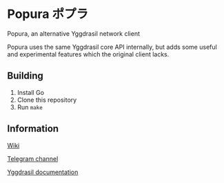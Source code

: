 # Popura ポプラ

Popura, an alternative Yggdrasil network client

Popura uses the same Yggdrasil core API internally, but adds some useful and
experimental features which the original client lacks.

## Building

1. Install Go
2. Clone this repository
3. Run `make`

## Information

[Wiki](https://github.com/popura-network/Popura/wiki)

[Telegram channel](https://t.me/PopuraChan)

[Yggdrasil documentation](https://yggdrasil-network.github.io/)
